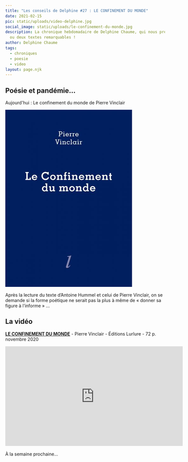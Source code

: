 ```yaml
---
title: "Les conseils de Delphine #27 : LE CONFINEMENT DU MONDE"
date: 2021-02-15
pic: static/uploads/video-delphine.jpg
social_image: static/uploads/le-confinement-du-monde.jpg
description: La chronique hebdomadaire de Delphine Chaume, qui nous présente un
  ou deux textes remarquables !
author: Delphine Chaume
tags:
  - chroniques
  - poesie
  - video
layout: page.njk
---
```

## Poésie et pandémie...

Aujourd'hui : Le confinement du monde de Pierre Vinclair

![couverture du recueil, bleue nuit uniforme et titre en blanc](static/uploads/le-confinement-du-monde.jpg "Le confinement du monde")

Après la lecture du texte d’Antoine Hummel et celui de Pierre Vinclair, on se demande si la forme poétique ne serait pas la plus à même de « donner sa figure à l’informe » ...

## La vidéo

**[LE CONFINEMENT DU MONDE](https://lurlure.net/confinement-monde)** - Pierre Vinclair - Éditions Lurlure - 72 p. novembre 2020

<iframe width="560" height="315" src="https://www.youtube-nocookie.com/embed/2hqNtEh5Uww" frameborder="0" allow="accelerometer; autoplay; clipboard-write; encrypted-media; gyroscope; picture-in-picture" allowfullscreen></iframe>

À la semaine prochaine...